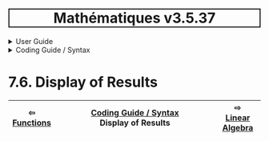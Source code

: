 <h1 style='border: 2px solid; text-align: center'>Mathématiques v3.5.37</h1>

<details>

<summary>User Guide</summary>

# [User Guide](../../README.md)<br>
1. [About](../../about/README.md)<br>
2. [License](../../license/README.md)<br>
3. [Release Notes](../../release-notes/README.md)<br>
4. [Installation](../../installation/README.md)<br>
5. [Makefile / Using Mathématiques](../../using-mathematiques/README.md)<br>
6. [Code Examples](../../examples/README.md)<br>
7. _Coding Guide / Syntax_ <br>
8. [Benchmarks](../../benchmarks/README.md)<br>
9. [Tests](../../test/README.md)<br>
10. [New Feature Plans](../../feature-schedule/README.md)<br>
11. [Developer Guide](../../developer-guide/README.md)<br>


</details>



<details>

<summary>Coding Guide / Syntax</summary>

# [7. Coding Guide / Syntax](../README.md)<br>
7.1. [Scalar Types](../scalars/README.md)<br>
7.2. [Container Types](../containers/README.md)<br>
7.3. [User Guide Notation](../notation/README.md)<br>
7.4. [Operators](../operators/README.md)<br>
7.5. [Functions](../functions/README.md)<br>
7.6. _Display of Results_ <br>
7.7. [Linear Algebra](../linear-algebra/README.md)<br>
7.8. [FILE I/O](../file-io/README.md)<br>
7.9. [Debug Modes](../debug/README.md)<br>


</details>



# 7.6. Display of Results



| ⇦ <br />[Functions](../functions/README.md)  | [Coding Guide / Syntax](../README.md)<br />Display of Results<br /><img width=1000/> | ⇨ <br />[Linear Algebra](../linear-algebra/README.md)   |
| ------------ | :-------------------------------: | ------------ |

